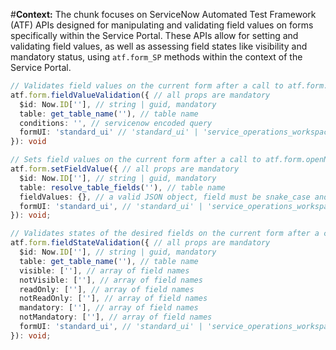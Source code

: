#**Context:** The chunk focuses on ServiceNow Automated Test Framework (ATF) APIs designed for manipulating and validating field values on forms specifically within the Service Portal. These APIs allow for setting and validating field values, as well as assessing field states like visibility and mandatory status, using `atf.form_SP` methods within the context of the Service Portal.
```typescript
// Validates field values on the current form after a call to atf.form.openNewForm or atf.form.openExistingRecord
atf.form.fieldValueValidation({ // all props are mandatory
  $id: Now.ID[''], // string | guid, mandatory
  table: get_table_name(''), // table name
  conditions: '', // servicenow encoded query
  formUI: 'standard_ui' // 'standard_ui' | 'service_operations_workspace' | 'asset_workspace' | 'cmdb_workspace' 
}): void

// Sets field values on the current form after a call to atf.form.openNewForm or atf.form.openExistingRecord
atf.form.setFieldValue({ // all props are mandatory
  $id: Now.ID[''], // string | guid, mandatory
  table: resolve_table_fields(''), // table name
  fieldValues: {}, // a valid JSON object, field must be snake_case and double-quoted and values must be double-quoted with properly escaped JSON values: { "field_one": "value1", "field_two": "value2" }
  formUI: 'standard_ui', // 'standard_ui' | 'service_operations_workspace' | 'asset_workspace' | 'cmdb_workspace'
}): void;

// Validates states of the desired fields on the current form after a call to atf.form.openNewForm or atf.form.openExistingRecord
atf.form.fieldStateValidation({ // all props are mandatory
  $id: Now.ID[''], // string | guid, mandatory
  table: get_table_name(''), // table name
  visible: [''], // array of field names
  notVisible: [''], // array of field names
  readOnly: [''], // array of field names
  notReadOnly: [''], // array of field names
  mandatory: [''], // array of field names
  notMandatory: [''], // array of field names
  formUI: 'standard_ui', // 'standard_ui' | 'service_operations_workspace' | 'asset_workspace' | 'cmdb_workspace'
}): void;

```
